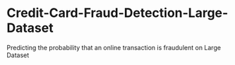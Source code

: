# Credit-Card-Fraud-Detection-Large-Dataset
Predicting the probability that an online transaction is fraudulent on Large Dataset
